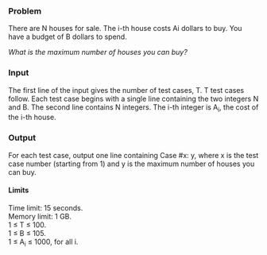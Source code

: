 ### Problem
There are N houses for sale. The i-th house costs Ai dollars to buy. You have a budget of B dollars to spend.

*What is the maximum number of houses you can buy?*

### Input
The first line of the input gives the number of test cases, T. T test cases follow. Each test case begins with a single line containing the two integers N and B. The second line contains N integers. The i-th integer is A<sub>i</sub>, the cost of the i-th house.

### Output
For each test case, output one line containing Case #x: y, where x is the test case number (starting from 1) and y is the maximum number of houses you can buy.

#### Limits
Time limit: 15 seconds. <br>
Memory limit: 1 GB. <br>
1 ≤ T ≤ 100. <br>
1 ≤ B ≤ 105. <br>
1 ≤ A<sub>i</sub> ≤ 1000, for all i.

